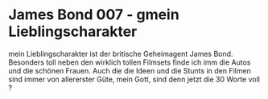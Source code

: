 
# James Bond 007 - gmein Lieblingscharakter

mein Lieblingscharakter ist der britische Geheimagent James Bond. Besonders toll neben den wirklich 
tollen Filmsets finde ich imm die Autos und die schönen Frauen. Auch die die Ideen und die Stunts in den Filmen sind immer
von allererster Güte, mein Gott, sind denn jetzt die 30 Worte voll ?

